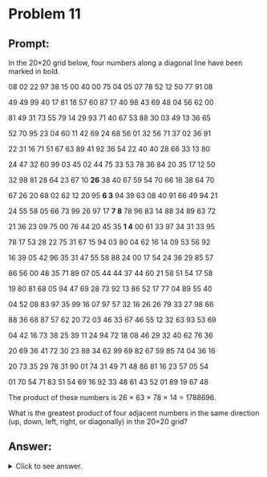 # Problem 11

## Prompt:



In the 20×20 grid below, four numbers along a diagonal line have been marked in bold.

08   02   22   97   38   15   00   40   00   75   04   05   07   78   52   12   50   77   91   08

49   49   99   40   17   81   18   57   60   87   17   40   98   43   69   48   04   56   62   00

81   49   31   73   55   79   14   29   93   71   40   67   53   88   30   03   49   13   36   65

52   70   95   23   04   60   11   42   69   24   68   56   01   32   56   71   37   02   36   91

22   31   16   71   51   67   63   89   41   92   36   54   22   40   40   28   66   33   13   80

24   47   32   60   99   03   45   02   44   75   33   53   78   36   84   20   35   17   12   50

32   98   81   28   64   23   67   10   **26**   38   40   67   59   54   70   66   18   38   64   70

67   26   20   68   02   62   12   20   95 **6  3**   94   39   63   08   40   91   66   49   94   21

24   55   58   05   66   73   99   26   97 17   **7  8**   78   96   83   14   88   34   89   63   72

21   36   23   09   75   00   76   44   20 45   35   **1  4**   00   61   33   97   34   31   33   95

78   17   53   28   22   75   31   67   15 94   03   80   04   62   16   14   09   53   56   92  

16   39   05   42   96   35   31   47   55 58   88   24   00   17   54   24   36   29   85   57  

86   56   00   48   35   71   89   07   05 44   44   37   44   60   21   58   51   54   17   58  

19   80   81   68   05   94   47   69   28 73   92   13   86   52   17   77   04   89   55   40  

04   52   08   83   97   35   99   16   07 97   57   32   16   26   26   79   33   27   98   66  

88   36   68   87   57   62   20   72   03 46   33   67   46   55   12   32   63   93   53   69  

04   42   16   73   38   25   39   11   24 94   72   18   08   46   29   32   40   62   76   36  

20   69   36   41   72   30   23   88   34 62   99   69   82   67   59   85   74   04   36   16  

20   73   35   29   78   31   90   01   74 31   49   71   48   86   81   16   23   57   05   54  

01   70   54   71   83   51   54   69   16 92   33   48   61   43   52   01   89   19   67   48  

The product of these numbers is 26 × 63 × 78 × 14 = 1788696.

What is the greatest product of four adjacent numbers in the same direction (up, down, left, right, or diagonally) in the 20×20 grid?


## Answer:

<details>
	<summary>Click to see answer.</summary>

</details>
